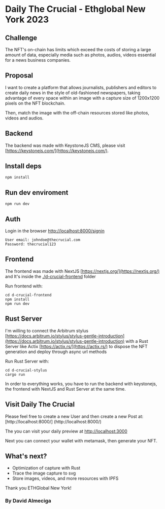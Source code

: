# Daily The Crucial - Ethglobal New York 2023

## Challenge

The NFT's on-chain has limits which exceed the costs of storing a large amount of data, especially media such as photos, audios, videos essential for a news business companies.

## Proposal

I want to create a platform that allows journalists, publishers and editors to create daily news in the style of old-fashioned newspapers, taking advantage of every space within an image with a capture size of 1200x1200 pixels on the NFT blockchain.

Then, match the image with the off-chain resources stored like photos, videos and audios.

## Backend

The backend was made with KeystoneJS CMS, please visit [https://keystonejs.com/](https://keystonejs.com/).

## Install deps

```
npm install
```

## Run dev enviroment

```
npm run dev
```

## Auth

Login in the browser  [http://localhost:8000/signin](http://localhost:8000/signin)

```
User email: johndoe@thecrucial.com
Password: thecrucial123
```

## Frontend

The frontend was made with NextJS [https://nextjs.org/](https://nextjs.org/) and It's inside the [./d-crucial-frontend](/d-crucial-frontend) folder

Run frontend with: 

```
cd d-crucial-frontend
npm install
npm run dev
```

## Rust Server

I'm willing to connect the Arbitrum stylus [https://docs.arbitrum.io/stylus/stylus-gentle-introduction](https://docs.arbitrum.io/stylus/stylus-gentle-introduction) with a Rust Server like Actix [https://actix.rs/](https://actix.rs/) to dispose the NFT generation and deploy through async url methods

Run Rust Server with:

```
cd d-crucial-stylus
cargo run
```

In order to everything works, you have to run the backend with keystonejs, the frontend with NextJS and Rust Server at the same time.

## Visit Daily The Crucial

Please feel free to create a new User and then create a new Post at: [http://localhost:8000/]
(http://localhost:8000/)

The you can visit your daily preview at [http://localhost:3000](http://localhost:3000)

Next you can connect your wallet with metamask, then generate your NFT.

## What's next?

- Optimization of capture with Rust
- Trace the image capture to svg
- Store images, videos, and more resources with IPFS



Thank you ETHGlobal New York!

### By David Almeciga